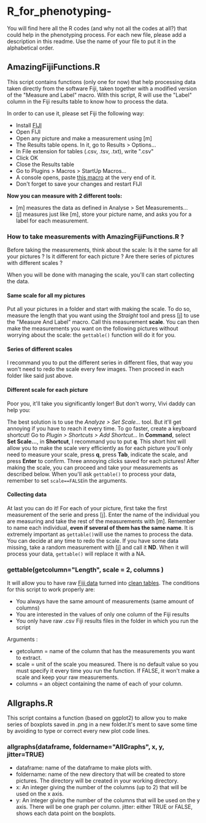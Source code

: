 # R_for_phenotyping-
You will find here all the R codes (and why not all the codes at all?) that could help in the phenotyping process. For each new file, please add a description in this readme. Use the name of your file to put it in the alphabetical order.

## AmazingFijiFunctions.R
	
This script contains functions (only one for now) that help processing data taken directly from the software Fiji,
taken together with a modified version of the "Measure and Label" macro. With this script, R will use the "Label" column
in the Fiji results table to know how to process the data.
	

In order to can use it, please set Fiji the following way:

- Install [FIJI](https://fiji.sc/)
- Open FIJI
- Open any picture and make a measurement using [m]
- The Results table opens. In it, go to Results > Options...
- In File extension for tables (.csv, .tsv, .txt), write ".csv"
- Click OK
- Close the Results table
- Go to Plugins > Macros > StartUp Macros...
- A console opens, paste [this macro](Label_Fiji_Macro.txt) at the very end of it.
- Don't forget to save your changes and restart FIJI

**Now you can measure with 2 different tools:**
 - [m] measures the data as defined in Analyse > Set Measurements...
 - [j] measures just like [m], store your picture name, and asks you for a label for each measurement.
 
 ### How to take measurements with AmazingFijiFunctions.R ?
 
 Before taking the measurements, think about the scale: Is it the same for all your pictures ? Is it different
 for each picture ? Are there series of pictures with different scales ?
 
 When you will be done with managing the scale, you'll can start collecting the data.
 
 #### Same scale for all my pictures
 Put all your pictures in a folder and start with making the scale. To do so, measure the length that you want using
 the *Straight* tool and press [j] to use the "Measure And Label" macro. Call this measurement **scale**. You can then
 make the measurements you want on the following pictures without worrying about the scale: the ```gettable()``` function
 will do it for you.
 
 #### Series of different scales
 I recommand you to put the different series in different files, that way you won't need to redo the scale every few images.
 Then proceed in each folder like said just above.
 
 #### Different scale for each picture
 Poor you, it'll take you significantly longer! But don't worry, Vivi daddy can help you:
 
 The best solution is to use the *Analyze > Set Scale...* tool. But it'll get annoying if you have to reach it every time.
 To go faster, create a keyboard shortcut! Go to *Plugin > Shortcuts > Add Shortcut...*
 In **Command**, select **Set Scale...**, in **Shortcut**, I recommand you to put **q**. This short hint will allow you to make the scale
 very efficiently as for each picture you'll only need to measure your scale, press **q**, press **Tab**, indicate the scale,
 and press **Enter** to confirm. Three annoying clicks saved for each pictures! After making the scale, you can proceed and 
 take your measurements as described below. When you'll ask ```gettable()``` to process your data, remember to set
 ```scale==FALSE```in the arguments.
 
 #### Collecting data
 At last you can do it! For each of your picture, first take the first measurement of the serie and press [j]. Enter the name of
 the individual you are measuring and take the rest of the measurements with [m]. Remember to name each individual, **even if
 several of them has the same name**. It is extremely important as ```gettable()```will use the names to process
 the data. You can decide at any time to redo the scale. If you have some data missing, take a random measurement with [j]
 and call it **ND**. When it will process your data, ```gettable()``` will replace it with a NA.
 

### gettable(getcolumn="Length", scale = 2, columns )
	
It will allow you to have raw [Fiji data](DataStock/RawFijiTemplate.csv) turned into [clean tables](DataStock/ProcessedPhenoData.csv).
The conditions for this script to work properly are:
- You always have the same amount of measurements (same amount of columns)
- You are interested in the values of only one column of the Fiji results 
- You only have raw .csv Fiji results files in the folder in which you run the script
	
Arguments :
- getcolumn = name of the column that has the measurements you want to extract.
- scale = unit of the scale you measured. There is no default value so you must specify it every time you run the function. If FALSE, it won't make a scale and keep your raw measurements.
- columns = an object containing the name of each of your column. 

## Allgraphs.R

This script contains a function (based on ggplot2) to allow you to make series of boxplots saved in .png 
in a new folder.It's ment to save some time by avoiding to type or correct every new plot code lines.

### allgraphs(dataframe, foldername="AllGraphs", x, y, jitter=TRUE)
- dataframe: name of the dataframe to make plots with.
- foldername: name of the new directory that will be created to store pictures. The directory will be created in your working directory.
- x: An integer giving the number of the columns (up to 2) that will be used on the x axis.
- y: An integer giving the number of the columns that will be used on the y axis. There will be one graph per column.
jitter: either TRUE or FALSE, shows each data point on the boxplots.

